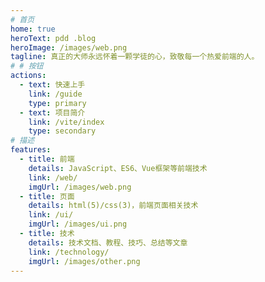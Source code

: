 ```yaml
---
# 首页
home: true
heroText: pdd .blog
heroImage: /images/web.png
tagline: 真正的大师永远怀着一颗学徒的心，致敬每一个热爱前端的人。
# # 按钮
actions:
  - text: 快速上手
    link: /guide
    type: primary
  - text: 项目简介
    link: /vite/index
    type: secondary
# 描述
features:
  - title: 前端
    details: JavaScript、ES6、Vue框架等前端技术
    link: /web/
    imgUrl: /images/web.png
  - title: 页面
    details: html(5)/css(3)，前端页面相关技术
    link: /ui/
    imgUrl: /images/ui.png
  - title: 技术
    details: 技术文档、教程、技巧、总结等文章
    link: /technology/
    imgUrl: /images/other.png
---
```

